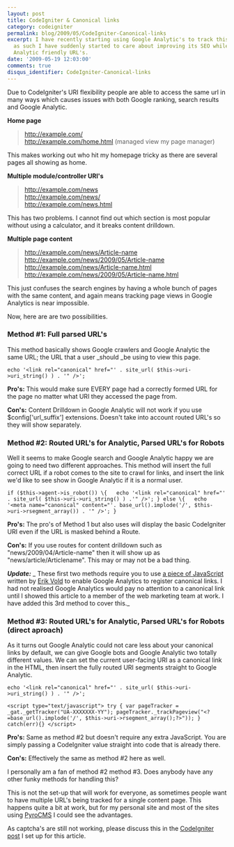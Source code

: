 ```yaml
---
layout: post
title: CodeIgniter & Canonical links
category: codeigniter
permalink: blog/2009/05/CodeIgniter-Canonical-links
excerpt: I have recently starting using Google Analytic's to track this web-site and
  as such I have suddenly started to care about improving its SEO while creating Google
  Analytic friendly URL's.
date: '2009-05-19 12:03:00'
comments: true
disqus_identifier: CodeIgniter-Canonical-links
---
```


Due to CodeIgniter's URI flexibility people are able to access the same url in many ways which causes issues with both Google ranking, search results and Google Analytic.

**Home page**

> http://example.com/  
> http://example.com/home.html (managed view my page manager)

This makes working out who hit my homepage tricky as there are several pages all showing as home.

**Multiple module/controller URI's**

> http://example.com/news  
> http://example.com/news/  
> http://example.com/news.html

This has two problems. I cannot find out which section is most popular without using a calculator, and it breaks content drilldown.

**Multiple page content**

> http://example.com/news/Article-name  
> http://example.com/news/2009/05/Article-name  
> http://example.com/news/Article-name.html  
> http://example.com/news/2009/05/Article-name.html

This just confuses the search engines by having a whole bunch of pages with the same content, and again means tracking page views in Google Analytics is near impossible.

Now, here are are two possibilities.

### Method #1: Full parsed URL's

This method basically shows Google crawlers and Google Analytic the same URL; the URL that a user _should _be using to view this page.

`echo '<link rel="canonical" href="' . site_url( $this->uri->uri_string() ) . '" />';`

**Pro's:** This would make sure EVERY page had a correctly formed URL for the page no matter what URI they accessed the page from.

**Con's:** Content Drilldown in Google Analytic will not work if you use $config['url\_suffix'] extensions. Doesn't take into account routed URL's so they will show separately.

### Method #2: Routed URL's for Analytic, Parsed URL's for Robots

Well it seems to make Google search and Google Analytic happy we are going to need two different approaches. This method will insert the full correct URL if a robot comes to the site to crawl for links, and insert the link we'd like to see show in Google Analytic if it is a normal user.

`if ($this->agent->is_robot()) \{   echo '<link rel="canonical" href="' . site_url( $this->uri->uri_string() ) .'" />'; } else \{   echo '<meta name="canonical" content="'. base_url().implode('/', $this->uri->rsegment_array()) . '" />'; }`

**Pro's:** The pro's of Method 1 but also uses will display the basic CodeIgniter URI even if the URL is masked behind a Route.

**Con's:** If you use routes for content drilldown such as "news/2009/04/Article-name" then it will show up as "news/article/Articlename". This may or may not be a bad thing.

**_Update:_** _ These first two methods require you to use [a piece of JavaScript](http://erikvold.com/blog/index.cfm/2009/4/23/relcanonical-and-google-analytics) written by [Erik Vold](http://erikvold.com/) to enable Google Analytics to register canonical links. I had not realised Google Analytics would pay no attention to a canonical link until I showed this article to a member of the web marketing team at work. I have added this 3rd method to cover this._

### Method #3: Routed URL's for Analytic, Parsed URL's for Robots (direct aproach)

As it turns out Google Analytic could not care less about your canonical links by default, we can give Google bots and Google Analytic two totally different values. We can set the current user-facing URI as a canonical link in the HTML, then insert the fully routed URI segments straight to Google Analytic.

`echo '<link rel="canonical" href="' . site_url( $this->uri->uri_string() ) . '" />';`

` <script type="text/javascript"> try { var pageTracker = _gat._getTracker("UA-XXXXXXX-YY"); pageTracker._trackPageview("<?=base_url().implode('/', $this->uri->rsegment_array();?>")); } catch(err){} </script> `

**Pro's:** Same as method #2 but doesn't require any extra JavaScript. You are simply passing a CodeIgniter value straight into code that is already there.

**Con's:** Effectively the same as method #2 here as well.

I personally am a fan of method #2 method #3. Does anybody have any other funky methods for handling this?

This is not the set-up that will work for everyone, as sometimes people want to have multiple URL's being tracked for a single content page. This happens quite a bit at work, but for my personal site and most of the sites using [PyroCMS](http://pyrocms.com/) I could see the advantages.

As captcha's are still not working, please discuss this in the [CodeIgniter post](http://codeigniter.com/forums/viewthread/114862/) I set up for this article.

